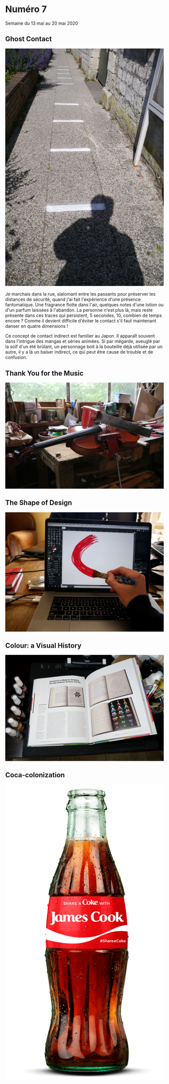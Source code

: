 # Numéro 7

Semaine du 13 mai au 20 mai 2020

## Ghost Contact

![Ghost Contact](images/ghost-contact.jpg)

Je marchais dans la rue, slalomant entre les passants
pour préserver les distances de sécurité,
quand j'ai fait l'expérience d'une présence fantomatique.
Une fragrance flotte dans l'air,
quelques notes d'une lotion ou d'un parfum laissées à l'abandon.
La personne n'est plus là,
mais reste présente dans ces traces qui persistent,
5 secondes, 10, combien de temps encore ?
Comme il devient difficile d'éviter le contact
s'il faut maintenant danser en quatre dimensions !

Ce concept de contact indirect est familier au Japon.
Il apparaît souvent dans l'intrigue des mangas et séries animées.
Si par mégarde, aveuglé par la soif d'un été brûlant,
un personnage boit à la bouteille déjà utilisée par un autre,
il y a là un baiser indirect,
ce qui peut être cause de trouble et de confusion.

## Thank You for the Music

![Thank You for the Music](images/thank-you-for-the-music.jpg)


## The Shape of Design

![The Shape of Design](images/the-shape-of-design.jpg)


## Colour: a Visual History

![Colour: a Visual History](images/colour-a-visual-history.jpg)


## Coca-colonization

![Share a Coke with James Cook](images/share-a-coke-with-james-cook.png)


